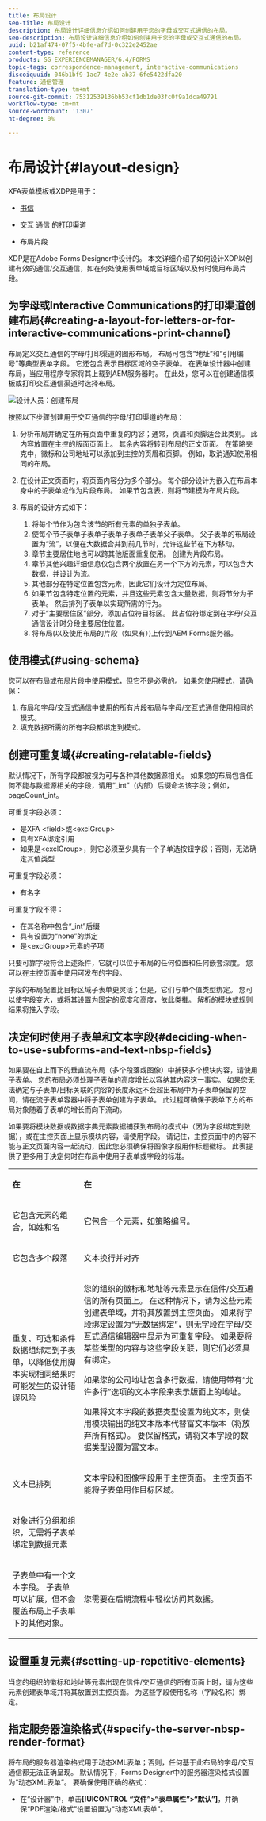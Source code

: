 ```yaml
---
title: 布局设计
seo-title: 布局设计
description: 布局设计详细信息介绍如何创建用于您的字母或交互式通信的布局。
seo-description: 布局设计详细信息介绍如何创建用于您的字母或交互式通信的布局。
uuid: b21af474-07f5-4bfe-af7d-0c322e2452ae
content-type: reference
products: SG_EXPERIENCEMANAGER/6.4/FORMS
topic-tags: correspondence-management, interactive-communications
discoiquuid: 046b1bf9-1ac7-4e2e-ab37-6fe5422dfa20
feature: 通信管理
translation-type: tm+mt
source-git-commit: 75312539136bb53cf1db1de03fc0f9a1dca49791
workflow-type: tm+mt
source-wordcount: '1307'
ht-degree: 0%

---
```



# 布局设计{#layout-design}

XFA表单模板或XDP是用于：

* [书信](/help/forms/using/create-letter.md)
* [交互](/help/forms/using/web-channel-print-channel.md#printchannel) 通信 [的打印渠道](/help/forms/using/interactive-communications-overview.md)

* 布局片段

XDP是在Adobe Forms Designer中设计的。 本文详细介绍了如何设计XDP以创建有效的通信/交互通信，如在何处使用表单域或目标区域以及何时使用布局片段。

## 为字母或Interactive Communications的打印渠道创建布局{#creating-a-layout-for-letters-or-for-interactive-communications-print-channel}

布局定义交互通信的字母/打印渠道的图形布局。 布局可包含“地址”和“引用编号”等典型表单字段。 它还包含表示目标区域的空子表单。 在表单设计器中创建布局，当应用程序专家将其上载到AEM服务器时。 在此处，您可以在创建通信模板或打印交互通信渠道时选择布局。

![设计人员：创建布局](assets/claimsubrogationlayout.png)

按照以下步骤创建用于交互通信的字母/打印渠道的布局：

1. 分析布局并确定在所有页面中重复的内容；通常，页眉和页脚适合此类别。 此内容放置在主控的版面页面上。 其余内容将转到布局的正文页面。 在策略夹克中，徽标和公司地址可以添加到主控的页眉和页脚。 例如，取消通知使用相同的布局。
1. 在设计正文页面时，将页面内容分为多个部分。 每个部分设计为嵌入在布局本身中的子表单或作为片段布局。 如果节包含表，则将节建模为布局片段。
1. 布局的设计方式如下：

   1. 将每个节作为包含该节的所有元素的单独子表单。
   1. 使每个节子表单子表单子表单子表单子表单父子表单。 父子表单的布局设置为“流”，以便在大数据合并到前几节时，允许这些节在下方移动。
   1. 章节主要居住地也可以跨其他版面重复使用。 创建为片段布局。
   1. 章节其他兴趣详细信息仅包含两个放置在另一个下方的元素，可以包含大数据，并设计为流。
   1. 其他部分在特定位置包含元素，因此它们设计为定位布局。
   1. 如果节包含特定位置的元素，并且这些元素包含大量数据，则将节分为子表单。 然后排列子表单以实现所需的行为。
   1. 对于“主要居住区”部分，添加占位符目标区。 此占位符绑定到在字母/交互通信设计时分段主要居住位置。
   1. 将布局(以及使用布局的片段（如果有）)上传到AEM Forms服务器。

## 使用模式{#using-schema}

您可以在布局或布局片段中使用模式，但它不是必需的。 如果您使用模式，请确保：

1. 布局和字母/交互式通信中使用的所有片段布局与字母/交互式通信使用相同的模式。
1. 填充数据所需的所有字段都绑定到模式。

## 创建可重复域{#creating-relatable-fields}

默认情况下，所有字段都被视为可与各种其他数据源相关。 如果您的布局包含任何不能与数据源相关的字段，请用“_int”（内部）后缀命名该字段；例如，pageCount_int。

可重复字段必须：

* 是XFA &lt;field>或&lt;exclGroup>
* 具有XFA绑定引用
* 如果是&lt;exclGroup>，则它必须至少具有一个子单选按钮字段；否则，无法确定其值类型

可重复字段必须：

* 有名字

可重复字段不得：

* 在其名称中包含“_int”后缀
* 具有设置为“none”的绑定
* 是&lt;exclGroup>元素的子项

只要可靠字段符合上述条件，它就可以位于布局的任何位置和任何嵌套深度。 您可以在主控页面中使用可发布的字段。

字段的布局配置比目标区域子表单更灵活；但是，它们与单个值类型绑定。 您可以使字段变大，或将其设置为固定的宽度和高度，依此类推。 解析的模块或规则结果将推入字段。

## 决定何时使用子表单和文本字段{#deciding-when-to-use-subforms-and-text-nbsp-fields}

如果要在自上而下的垂直流布局（多个段落或图像）中捕获多个模块内容，请使用子表单。 您的布局必须处理子表单的高度增长以容纳其内容这一事实。 如果您无法确定与子表单/目标关联的内容的长度永远不会超出布局中为子表单保留的空间，请在流子表单容器中将子表单创建为子表单。 此过程可确保子表单下方的布局对象随着子表单的增长而向下流动。

如果要将模块数据或数据字典元素数据捕获到布局的模式中（因为字段绑定到数据），或在主控页面上显示模块内容，请使用字段。 请记住，主控页面中的内容不能与正文页面内容一起流动，因此您必须确保将图像字段用作标题徽标。 此表提供了更多用于决定何时在布局中使用子表单或字段的标准。

<table> 
 <tbody> 
  <tr> 
   <td><p><strong>在</strong></p> </td> 
   <td><p><strong>在</strong></p> </td> 
  </tr> 
  <tr> 
   <td><p>它包含元素的组合，如姓和名</p> </td> 
   <td><p>它包含一个元素，如策略编号。</p> </td> 
  </tr> 
  <tr> 
   <td><p>它包含多个段落</p> </td> 
   <td><p>文本换行并对齐</p> </td> 
  </tr> 
  <tr> 
   <td><p>重复、可选和条件数据组绑定到子表单，以降低使用脚本实现相同结果时可能发生的设计错误风险</p> </td> 
   <td><p>您的组织的徽标和地址等元素显示在信件/交互通信的所有页面上。 在这种情况下，请为这些元素创建表单域，并将其放置到主控页面。 如果将字段绑定设置为“无数据绑定”，则无字段在字母/交互式通信编辑器中显示为可重复字段。 如果要将某些类型的内容与这些字段关联，则它们必须具有绑定。</p> <p>如果您的公司地址包含多行数据，请使用带有“允许多行”选项的文本字段来表示版面上的地址。</p> <p>如果将文本字段的数据类型设置为纯文本，则使用模块输出的纯文本版本代替富文本版本（将放弃所有格式）。 要保留格式，请将文本字段的数据类型设置为富文本。</p> </td> 
  </tr> 
  <tr> 
   <td><p>文本已排列</p> </td> 
   <td><p>文本字段和图像字段用于主控页面。 主控页面不能将子表单用作目标区域。</p> </td> 
  </tr> 
  <tr> 
   <td><p>对象进行分组和组织，无需将子表单绑定到数据元素</p> </td> 
   <td><p> </p> </td> 
  </tr> 
  <tr> 
   <td><p>子表单中有一个文本字段。 子表单可以扩展，但不会覆盖布局上子表单下的其他对象。</p> </td> 
   <td><p>您需要在后期流程中轻松访问其数据。</p> </td> 
  </tr> 
 </tbody> 
</table>

## 设置重复元素{#setting-up-repetitive-elements}

当您的组织的徽标和地址等元素出现在信件/交互通信的所有页面上时，请为这些元素创建表单域并将其放置到主控页面。 为这些字段使用名称（字段名称）绑定。

## 指定服务器渲染格式{#specify-the-server-nbsp-render-format}

将布局的服务器渲染格式用于动态XML表单；否则，任何基于此布局的字母/交互通信都无法正确呈现。 默认情况下，Forms Designer中的服务器渲染格式设置为“动态XML表单”。 要确保使用正确的格式：

* 在“设计器”中，单击&#x200B;**[!UICONTROL “文件”>“表单属性”>“默认”]**，并确保“PDF渲染/格式”设置设置为“动态XML表单”。

